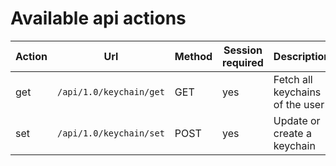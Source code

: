 # Available api actions
| Action | Url | Method | Session required | Description |
| --- | --- | --- | --- | --- |
| get | `/api/1.0/keychain/get` | GET  | yes | Fetch all keychains of the user |
| set | `/api/1.0/keychain/set` | POST | yes | Update or create a keychain |
